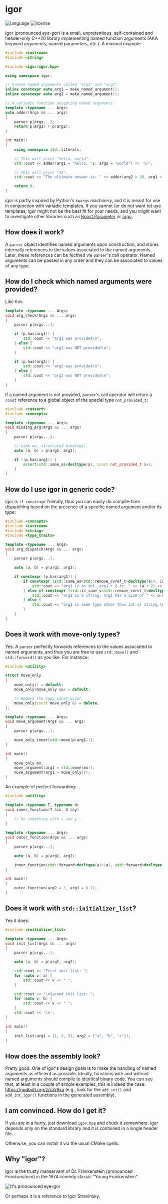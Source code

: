 # igor

![language](https://img.shields.io/badge/language-C%2B%2B20-red.svg?style=for-the-badge)
![license](https://img.shields.io/badge/license-MIT-blue.svg?style=for-the-badge)

igor (pronounced *eye-gor*) is a small, unpretentious, self-contained and header-only C++20
library implementing named function arguments (AKA keyword arguments, named parameters, etc.).
A minimal example:

```c++
#include <iostream>
#include <string>

#include <igor/igor.hpp>

using namespace igor;

// Create named arguments called "arg1" and "arg2".
inline constexpr auto arg1 = make_named_argument();
inline constexpr auto arg2 = make_named_argument();

// A variadic function accepting named arguments.
template <typename ... Args>
auto adder(Args && ... args)
{
    parser p{args...};
    return p(arg1) + p(arg2);
}

int main()
{
    using namespace std::literals;

    // This will print "hello, world".
    std::cout << adder(arg1 = "hello, "s, arg2 = "world") << '\n';

    // This will print "42".
    std::cout << "The ultimate answer is: " << adder(arg2 = 20, arg1 = 22) << '\n';

    return 0;
}
```

igor is partly inspired by Python's ``kwargs`` machinery, and it is meant for use in conjunction with
variadic templates. If you cannot (or do not want to) use templates, igor might not be the best fit
for your needs, and you might want to investigate other libraries such as
[Boost.Parameter](https://www.boost.org/doc/libs/1_68_0/libs/parameter/doc/html/index.html) or
[argo](https://github.com/rmpowell77/LIAW_2017_param).

## How does it work?

A ``parser`` object identifies named arguments upon construction, and stores internally
references to the values associated to the named arguments. Later, these references can be fecthed via
``parser``'s call operator. Named arguments can be passed in any order and they can be associated to values
of any type.

## How do I check which named arguments were provided?

Like this:

```c++
template <typename ... Args>
void arg_check(Args && ... args)
{
    parser p{args...};

    if (p.has(arg1)) {
        std::cout << "arg1 was provided\n";
    } else {
        std::cout << "arg1 was NOT provided\n";
    }

    if (p.has(arg2)) {
        std::cout << "arg2 was provided\n";
    } else {
        std::cout << "arg2 was NOT provided\n";
    }
}
```

If a named argument is not provided, ``parser``'s call operator will return
a ``const`` reference to a global object of the special type ``not_provided_t``:

```c++
#include <cassert>
#include <concepts>

template <typename ... Args>
void missing_arg(Args && ... args)
{
    parser p{args...};

    // Look ma, structured bindings!
    auto [a, b] = p(arg1, arg2);

    if (!p.has(arg1)) {
        assert(std::same_as<decltype(a), const not_provided_t &>);
    }
}
```

## How do I use igor in generic code?

igor is ``if constexpr`` friendly, thus you can easily do compile-time dispatching based on the
presence of a specific named argument and/or its type:

```c++
#include <concepts>
#include <iostream>
#include <string>
#include <type_traits>

template <typename ... Args>
void arg_dispatch(Args && ... args)
{
    parser p{args...};

    auto [a, b] = p(arg1, arg2);

    if constexpr (p.has(arg1)) {
        if constexpr (std::same_as<std::remove_cvref_t<decltype(a)>, int>) {
            std::cout << "arg1 is an int. arg1 + 2 is: " << (a + 2) << ".\n";
        } else if constexpr (std::is_same_v<std::remove_cvref_t<decltype(a)>, std::string>) {
            std::cout << "arg1 is a string. arg1 has a size of " << a.size() << ".\n";
        } else {
            std::cout << "arg1 is some type other than int or string.\n";
        }
    }
}
```

## Does it work with move-only types?

Yes. A ``parser`` perfectly forwards references to the values associated to named arguments, and thus you
are free to use ``std::move()`` and ``std::forward()`` as you like. For instance:

```c++
#include <utility>

struct move_only
{
    move_only() = default;
    move_only(move_only &&) = default;

    // Remove the copy constructor.
    move_only(const move_only &) = delete;
};

template <typename ... Args>
void move_argument(Args && ... args)
{
    parser p{args...};

    move_only inner{std::move(p(arg1))};
}

int main()
{
    move_only mo;
    move_argument(arg1 = std::move(mo));
    move_argument(arg1 = move_only{});
}

```

An example of perfect forwarding:

```c++
#include <utility>

template <typename T, typename U>
void inner_function(T &&x, U &&y)
{
    // Do something with x and y...
}

template <typename ... Args>
void outer_function(Args && ... args)
{
    parser p{args...};

    auto [a, b] = p(arg1, arg2);

    inner_function(std::forward<decltype(a)>(a), std::forward<decltype(b)>(b));
}

int main()
{
    outer_function(arg2 = 3, arg1 = 6.7);
}
```

## Does it work with ``std::initializer_list``?

Yes it does:

```c++
#include <initializer_list>

template <typename ... Args>
void init_list(Args && ... args)
{
    parser p{args...};

    auto [a, b] = p(arg1, arg2);

    std::cout << "First init list: ";
    for (auto v: a) {
        std::cout << v << " ";
    }

    std::cout << "\nSecond init list: ";
    for (auto v: b) {
        std::cout << v << " ";
    }
    std::cout << '\n';
}

int main()
{
    init_list(arg1 = {1, 2, 3}, arg2 = {"a", "b", "c"});
}
```

## How does the assembly look?

Pretty good. One of igor's design goals is to make the handling of named arguments as efficient
as possible. Ideally, functions with and without named arguments should compile to identical binary code.
You can see that, at least in a couple of simple examples, this is indeed the case: https://godbolt.org/z/c3r9xa
(e.g., look for the ``add_int()`` and ``add_int_igor()`` functions in the generated assembly).

## I am convinced. How do I get it?

If you are in a hurry, just download ``igor.hpp`` and chuck it somewhere. igor depends only on the standard library and it
is contained in a single header file.

Otherwise, you can install it via the usual CMake spells.

## Why "igor"?

Igor is the trusty manservant of Dr. Frankenstein (pronounced *Fronkonsteen*) in the 1974 comedy classic "Young Frankenstein".

![It's pronounced eye-gor](https://github.com/bluescarni/igor/raw/master/igor.gif)

Or perhaps it is a reference to Igor Stravinsky.
